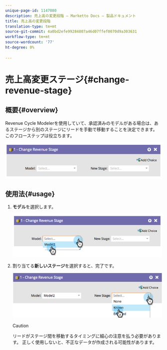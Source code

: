 ```yaml
---
unique-page-id: 1147080
description: 売上高の変更段階 — Marketto Docs — 製品ドキュメント
title: 売上高の変更段階
translation-type: tm+mt
source-git-commit: 4a0bd2efe99284807a46d07ffef0070d9a303631
workflow-type: tm+mt
source-wordcount: '77'
ht-degree: 0%

---
```



# 売上高変更ステージ{#change-revenue-stage}

## 概要{#overview}

Revenue Cycle Modelerを使用していて、承認済みのモデルがある場合は、あるステージから別のステージにリードを手動で移動することを決定できます。 このフローステップは役立ちます。

![](assets/image2014-9-22-17-3a4-3a59.png)

## 使用法{#usage}

1. **モデル**&#x200B;を選択します。

   ![](assets/image2014-9-22-17-3a5-3a4.png)

1. 割り当てる&#x200B;**新しいステージ**&#x200B;を選択すると、完了です。

   ![](assets/image2014-9-22-17-5-8.png)

   >[!CAUTION]
   >
   >リードがステージ間を移動するタイミングに細心の注意を払う必要があります。 正しく使用しないと、不正なデータが作成される可能性があります。
